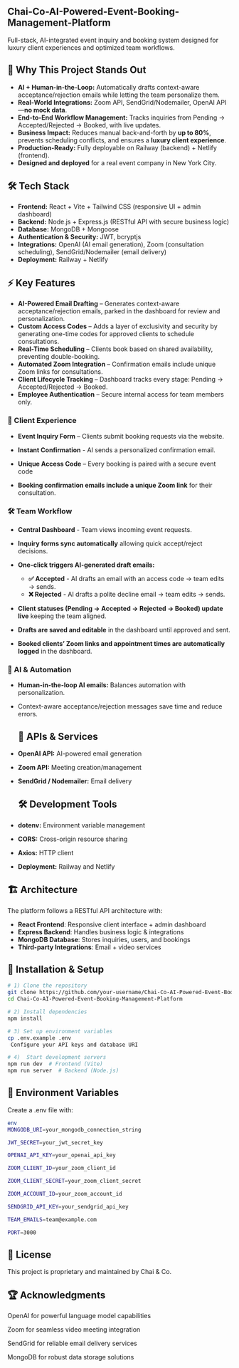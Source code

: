 ## Chai-Co-AI-Powered-Event-Booking-Management-Platform
Full-stack, AI-integrated event inquiry and booking system designed for luxury client experiences and optimized team workflows.

## 🌟 Why This Project Stands Out

- **AI + Human-in-the-Loop:** Automatically drafts context-aware acceptance/rejection emails while letting the team personalize them.  
- **Real-World Integrations:** Zoom API, SendGrid/Nodemailer, OpenAI API—**no mock data**.  
- **End-to-End Workflow Management:** Tracks inquiries from Pending → Accepted/Rejected → Booked, with live updates.  
- **Business Impact:** Reduces manual back-and-forth by **up to 80%**, prevents scheduling conflicts, and ensures a **luxury client experience**.  
- **Production-Ready:** Fully deployable on Railway (backend) + Netlify (frontend).
- **Designed and deployed** for a real event company in New York City. 
  
## 🛠 Tech Stack
- **Frontend:** React + Vite + Tailwind CSS (responsive UI + admin dashboard)  
- **Backend:** Node.js + Express.js (RESTful API with secure business logic)  
- **Database:** MongoDB + Mongoose  
- **Authentication & Security:** JWT, bcryptjs  
- **Integrations:** OpenAI (AI email generation), Zoom (consultation scheduling), SendGrid/Nodemailer (email delivery)  
- **Deployment:** Railway + Netlify  

## ⚡ Key Features
- **AI-Powered Email Drafting** – Generates context-aware acceptance/rejection emails, parked in the dashboard for review and personalization.
- **Custom Access Codes** – Adds a layer of exclusivity and security by generating one-time codes for approved clients to schedule consultations.
- **Real-Time Scheduling** – Clients book based on shared availability, preventing double-booking.
- **Automated Zoom Integration** – Confirmation emails include unique Zoom links for consultations.
- **Client Lifecycle Tracking** – Dashboard tracks every stage: Pending → Accepted/Rejected → Booked.
- **Employee Authentication** – Secure internal access for team members only.


### 📌 Client Experience

- **Event Inquiry Form** – Clients submit booking requests via the website.

- **Instant Confirmation** - AI sends a personalized confirmation email.

- **Unique Access Code** – Every booking is paired with a secure event code

- **Booking confirmation emails include a unique Zoom link** for their consultation.


### 🛠 Team Workflow

- **Central Dashboard** - Team views incoming event requests.

- **Inquiry forms sync automatically** allowing quick accept/reject decisions.
- **One-click triggers AI-generated draft emails:**
    - **✅ Accepted** - AI drafts an email with an access code → team edits → sends.
    - **❌ Rejected** - AI drafts a polite decline email → team edits → sends.
- **Client statuses (Pending → Accepted → Rejected → Booked) update live** keeping the team aligned.
- **Drafts are saved and editable** in the dashboard until approved and sent.
- **Booked clients’ Zoom links and appointment times are automatically logged** in the dashboard.

### 🤖 AI & Automation
- **Human-in-the-loop AI emails:** Balances automation with personalization.  
- Context-aware acceptance/rejection messages save time and reduce errors.  




  ## 🔌 APIs & Services
- **OpenAI API:** AI-powered email generation  
- **Zoom API:** Meeting creation/management  
- **SendGrid / Nodemailer:** Email delivery


  ## 🛠 Development Tools
- **dotenv:** Environment variable management  
- **CORS:** Cross-origin resource sharing  
- **Axios:** HTTP client
- **Deployment:** Railway and Netlify


## 🏗️ Architecture  
The platform follows a RESTful API architecture with:  
- **React Frontend**: Responsive client interface + admin dashboard  
- **Express Backend**: Handles business logic & integrations  
- **MongoDB Database**: Stores inquiries, users, and bookings  
- **Third-party Integrations**: Email + video services  


## 🔧 Installation & Setup
```bash
# 1) Clone the repository
git clone https://github.com/your-username/Chai-Co-AI-Powered-Event-Booking-Management-Platform.git
cd Chai-Co-AI-Powered-Event-Booking-Management-Platform

# 2) Install dependencies
npm install

# 3) Set up environment variables
cp .env.example .env
 Configure your API keys and database URI

# 4)  Start development servers
npm run dev  # Frontend (Vite)
npm run server  # Backend (Node.js)
```

## 📁 Environment Variables
Create a .env file with:
```bash
env
MONGODB_URI=your_mongodb_connection_string

JWT_SECRET=your_jwt_secret_key

OPENAI_API_KEY=your_openai_api_key

ZOOM_CLIENT_ID=your_zoom_client_id

ZOOM_CLIENT_SECRET=your_zoom_client_secret

ZOOM_ACCOUNT_ID=your_zoom_account_id

SENDGRID_API_KEY=your_sendgrid_api_key

TEAM_EMAILS=team@example.com

PORT=3000
```

## 📄 License
This project is proprietary and maintained by Chai & Co.

## 🏆 Acknowledgments
OpenAI for powerful language model capabilities

Zoom for seamless video meeting integration

SendGrid for reliable email delivery services

MongoDB for robust data storage solutions









